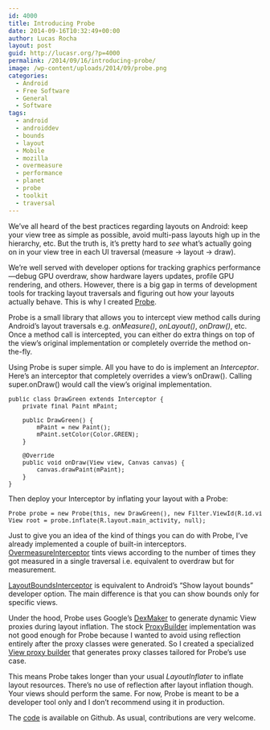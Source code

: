 ```yaml
---
id: 4000
title: Introducing Probe
date: 2014-09-16T10:32:49+00:00
author: Lucas Rocha
layout: post
guid: http://lucasr.org/?p=4000
permalink: /2014/09/16/introducing-probe/
image: /wp-content/uploads/2014/09/probe.png
categories:
  - Android
  - Free Software
  - General
  - Software
tags:
  - android
  - androiddev
  - bounds
  - layout
  - Mobile
  - mozilla
  - overmeasure
  - performance
  - planet
  - probe
  - toolkit
  - traversal
---
```

We&#8217;ve all heard of the best practices regarding layouts on Android: keep your view tree as simple as possible, avoid multi-pass layouts high up in the hierarchy, etc. But the truth is, it&#8217;s pretty hard to _see_ what&#8217;s actually going on in your view tree in each UI traversal (measure → layout → draw).

We&#8217;re well served with developer options for tracking graphics performance—debug GPU overdraw, show hardware layers updates, profile GPU rendering, and others. However, there is a big gap in terms of development tools for tracking layout traversals and figuring out how your layouts actually behave. This is why I created [Probe](https://github.com/lucasr/probe/).

Probe is a small library that allows you to intercept view method calls during Android&#8217;s layout traversals e.g. _onMeasure()_, _onLayout()_, _onDraw()_, etc. Once a method call is intercepted, you can either do extra things on top of the view&#8217;s original implementation or completely override the method on-the-fly.

Using Probe is super simple. All you have to do is implement an _Interceptor_. Here&#8217;s an interceptor that completely overrides a view&#8217;s onDraw(). Calling super.onDraw() would call the view&#8217;s original implementation.

<pre style="font-size: smaller;">public class DrawGreen extends Interceptor {
    private final Paint mPaint;

    public DrawGreen() {
        mPaint = new Paint();
        mPaint.setColor(Color.GREEN);
    }

    @Override
    public void onDraw(View view, Canvas canvas) {
        canvas.drawPaint(mPaint);
    }
}</pre>

Then deploy your Interceptor by inflating your layout with a Probe:

<pre style="font-size: smaller;">Probe probe = new Probe(this, new DrawGreen(), new Filter.ViewId(R.id.view2));
View root = probe.inflate(R.layout.main_activity, null);</pre>

Just to give you an idea of the kind of things you can do with Probe, I&#8217;ve already implemented a couple of built-in interceptors. [OvermeasureInterceptor](https://github.com/lucasr/probe/blob/master/library/src/main/java/org/lucasr/probe/interceptors/OvermeasureInterceptor.java) tints views according to the number of times they got measured in a single traversal i.e. equivalent to overdraw but for measurement.

[LayoutBoundsInterceptor](https://github.com/lucasr/probe/blob/master/library/src/main/java/org/lucasr/probe/interceptors/LayoutBoundsInterceptor.java) is equivalent to Android&#8217;s &#8220;Show layout bounds&#8221; developer option. The main difference is that you can show bounds only for specific views.

Under the hood, Probe uses Google&#8217;s [DexMaker](https://code.google.com/p/dexmaker/) to generate dynamic View proxies during layout inflation. The stock [ProxyBuilder](http://dexmaker.googlecode.com/git/javadoc/com/google/dexmaker/stock/ProxyBuilder.html) implementation was not good enough for Probe because I wanted to avoid using reflection entirely after the proxy classes were generated. So I created a specialized [View proxy builder](https://github.com/lucasr/probe/blob/master/library/src/main/java/org/lucasr/probe/ViewProxyBuilder.java) that generates proxy classes tailored for Probe&#8217;s use case.

This means Probe takes longer than your usual _LayoutInflater_ to inflate layout resources. There&#8217;s no use of reflection after layout inflation though. Your views should perform the same. For now, Probe is meant to be a developer tool only and I don&#8217;t recommend using it in production.

The [code](https://github.com/lucasr/probe/) is available on Github. As usual, contributions are very welcome.
